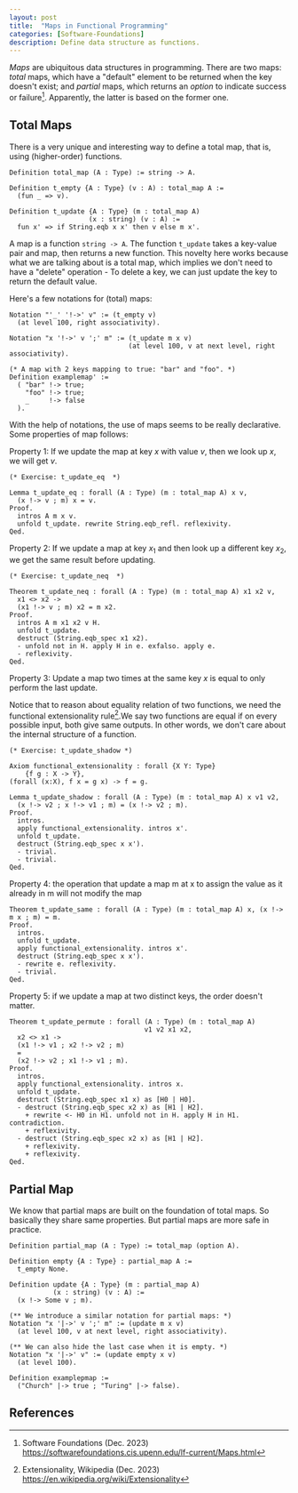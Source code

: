 ```yaml
---
layout: post
title:  "Maps in Functional Programming"
categories: [Software-Foundations]
description: Define data structure as functions.
---
```


*Maps* are ubiquitous data structures in programming. There are two maps: *total* maps, which have a "default" element to be returned when the key doesn't exist; and *partial* maps, which returns an *option* to indicate success or failure[^0]. Apparently, the latter is based on the former one.

## Total Maps
There is a very unique and interesting way to define a total map, that is, using (higher-order) functions.

```coq
Definition total_map (A : Type) := string -> A.

Definition t_empty {A : Type} (v : A) : total_map A :=
  (fun _ => v).

Definition t_update {A : Type} (m : total_map A)
                    (x : string) (v : A) :=
  fun x' => if String.eqb x x' then v else m x'.
```

A map is a function `string -> A`. The function `t_update` takes a key-value pair and map, then returns a new function. This novelty here works because what we are talking about is a total map, which implies we don't need to have a "delete" operation - To delete a key, we can just update the key to return the default value.

Here's a few notations for (total) maps:

```coq
Notation "'_' '!->' v" := (t_empty v)
  (at level 100, right associativity).

Notation "x '!->' v ';' m" := (t_update m x v)
                              (at level 100, v at next level, right associativity).

(* A map with 2 keys mapping to true: "bar" and "foo". *) 
Definition examplemap' :=
  ( "bar" !-> true;
    "foo" !-> true;
    _     !-> false
  ).
```

With the help of notations, the use of maps seems to be really declarative. Some properties of map follows:

Property 1: If we update the map at key $x$ with value $v$, then we look up $x$, we will get $v$.

```coq
(* Exercise: t_update_eq  *)

Lemma t_update_eq : forall (A : Type) (m : total_map A) x v,
  (x !-> v ; m) x = v.
Proof.
  intros A m x v.
  unfold t_update. rewrite String.eqb_refl. reflexivity.
Qed.
```

Property 2: If we update a map at key $x_1$ and then look up a different key $x_2$, we get the same result before updating.

```coq
(* Exercise: t_update_neq  *)

Theorem t_update_neq : forall (A : Type) (m : total_map A) x1 x2 v,
  x1 <> x2 ->
  (x1 !-> v ; m) x2 = m x2.
Proof.
  intros A m x1 x2 v H.
  unfold t_update.
  destruct (String.eqb_spec x1 x2).
  - unfold not in H. apply H in e. exfalso. apply e.
  - reflexivity.
Qed.  
```

Property 3: Update a map two times at the same key $x$ is equal to only perform the last update.

Notice that to reason about equality relation of two functions, we need the functional extensionality rule[^1].We say two functions are equal if on every possible input, both give same outputs. In other words, we don't care about the internal structure of a function.

```coq
(* Exercise: t_update_shadow *)

Axiom functional_extensionality : forall {X Y: Type}
    {f g : X -> Y},
(forall (x:X), f x = g x) -> f = g.

Lemma t_update_shadow : forall (A : Type) (m : total_map A) x v1 v2,
  (x !-> v2 ; x !-> v1 ; m) = (x !-> v2 ; m).
Proof.
  intros.
  apply functional_extensionality. intros x'.
  unfold t_update.
  destruct (String.eqb_spec x x').
  - trivial.
  - trivial.
Qed.  
```

Property 4: the operation that update a map m at x to assign the value as it already in m will not modify the map 

```coq
Theorem t_update_same : forall (A : Type) (m : total_map A) x, (x !-> m x ; m) = m.
Proof.
  intros.
  unfold t_update.
  apply functional_extensionality. intros x'.
  destruct (String.eqb_spec x x').
  - rewrite e. reflexivity.
  - trivial.
Qed. 
```

Property 5: if we update a map at two distinct keys, the order doesn't matter.

```coq
Theorem t_update_permute : forall (A : Type) (m : total_map A)
                                  v1 v2 x1 x2,
  x2 <> x1 ->
  (x1 !-> v1 ; x2 !-> v2 ; m)
  =
  (x2 !-> v2 ; x1 !-> v1 ; m).
Proof.
  intros.
  apply functional_extensionality. intros x.
  unfold t_update.
  destruct (String.eqb_spec x1 x) as [H0 | H0].
  - destruct (String.eqb_spec x2 x) as [H1 | H2].
    + rewrite <- H0 in H1. unfold not in H. apply H in H1. contradiction.
    + reflexivity.
  - destruct (String.eqb_spec x2 x) as [H1 | H2].
    + reflexivity.
    + reflexivity.
Qed.
```

## Partial Map

We know that partial maps are built on the foundation of total maps. So basically they share same properties. But partial maps are more safe in practice.

```coq
Definition partial_map (A : Type) := total_map (option A).

Definition empty {A : Type} : partial_map A :=
  t_empty None.

Definition update {A : Type} (m : partial_map A)
           (x : string) (v : A) :=
  (x !-> Some v ; m).

(** We introduce a similar notation for partial maps: *)
Notation "x '|->' v ';' m" := (update m x v)
  (at level 100, v at next level, right associativity).

(** We can also hide the last case when it is empty. *)
Notation "x '|->' v" := (update empty x v)
  (at level 100).

Definition examplepmap :=
  ("Church" |-> true ; "Turing" |-> false).
```

## References

[^0]: Software Foundations (Dec. 2023) https://softwarefoundations.cis.upenn.edu/lf-current/Maps.html
[^1]: Extensionality, Wikipedia (Dec. 2023) https://en.wikipedia.org/wiki/Extensionality